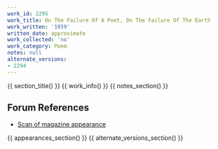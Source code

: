 ```yaml
---
work_id: 2295
work_title: On The Failure Of A Poet, On The Failure Of The Earth
work_written: '1959'
written_date: approximate
work_collected: 'no'
work_category: Poem
notes: null
alternate_versions:
- 2294
---
```


{{ section_title() }}
{{ work_info() }}
{{ notes_section() }}
## Forum References
- [Scan of magazine appearance](https://bukowskiforum.com/threads/i-taste-the-ashes-of-your-death-nomad-1959.56/#post-155950)

{{ appearances_section() }}
{{ alternate_versions_section() }}